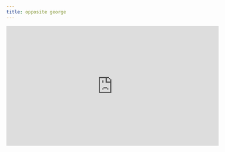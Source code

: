 ```yaml
---
title: opposite george
---
```


<div class="iframe-wrapper">
<iframe width="560" height="315" src="https://www.youtube.com/embed/CizwH_T7pjg" title="YouTube video player" frameborder="0" allow="accelerometer; autoplay; clipboard-write; encrypted-media; gyroscope; picture-in-picture" allowfullscreen></iframe>
</div>